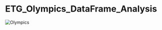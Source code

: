 # ETG_Olympics_DataFrame_Analysis
<img src="https://www.google.com/url?sa=i&url=https%3A%2F%2Fen.wikipedia.org%2Fwiki%2FOlympic_Games&psig=AOvVaw37rT2FlfIM6TtJrFsko0jc&ust=1631693306374000&source=images&cd=vfe&ved=0CAsQjRxqFwoTCPi1vLOB_vICFQAAAAAdAAAAABAD" alt="Olympics">
